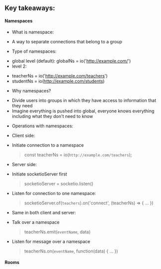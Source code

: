 ## Key takeaways:

#### Namespaces

- What is namespace:

* A way to separate connections that belong to a group

- Type of namespaces:

* global level (default): globalNs = io('http://example.com/')
* level 2:

- teacherNs = io('http://example.com/teachers')
- studentNs = io(http://example.com/students)

* Why namespaces?

- Divide users into groups in which they have access to information that they need
- Imagine everything is pushed into global, everyone knows everything including what they don't need to know

* Operations with namespaces:

- Client side:

* Initiate connection to a namespace
  > const teacherNs = io(`http://example.com/teachers`);

- Server side:

* Initiate socketioServer first
  > socketioServer = socketio.listen()
* Listen for connection to one namespace:
  > socketioServer.of(`teachers`).on('connect', (teacherNs) => { ... })

- Same in both client and server:

* Talk over a namespace
  > teacherNs.emit(`eventName`, data)
* Listen for message over a namespace
  > teacherNs.on(`eventName`, function(data) { ... })

#### Rooms
